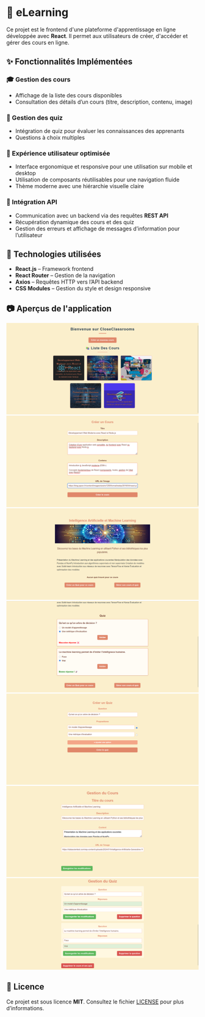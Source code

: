 # 🏫 eLearning  

Ce projet est le frontend d'une plateforme d'apprentissage en ligne développée avec **React**. Il permet aux utilisateurs de créer, d'accéder et gérer des cours en ligne.  

## ✨ Fonctionnalités Implémentées  

### 🎓 Gestion des cours  
- Affichage de la liste des cours disponibles  
- Consultation des détails d’un cours (titre, description, contenu, image)

### 📝 Gestion des quiz  
- Intégration de quiz pour évaluer les connaissances des apprenants  
- Questions à choix multiples

### 🎨 Expérience utilisateur optimisée  
- Interface ergonomique et responsive pour une utilisation sur mobile et desktop  
- Utilisation de composants réutilisables pour une navigation fluide  
- Thème moderne avec une hiérarchie visuelle claire  

### 🔗 Intégration API  
- Communication avec un backend via des requêtes **REST API**  
- Récupération dynamique des cours et des quiz  
- Gestion des erreurs et affichage de messages d’information pour l’utilisateur  

## 📌 Technologies utilisées  
- **React.js** – Framework frontend  
- **React Router** – Gestion de la navigation  
- **Axios** – Requêtes HTTP vers l’API backend  
- **CSS Modules** – Gestion du style et design responsive  

## 📷 Aperçus de l'application  
![Elearning Screenshot](./list-courses.png)
![Elearning Screenshot](./create-course.png)
![Elearning Screenshot](./course-content.png)
![Elearning Screenshot](./quiz-content.png)
![Elearning Screenshot](./create-quiz.png)
![Elearning Screenshot](./change-course.png)
![Elearning Screenshot](./change-quiz.png)
 

## 📜 Licence  
Ce projet est sous licence **MIT**. Consultez le fichier [LICENSE](LICENSE) pour plus d’informations.